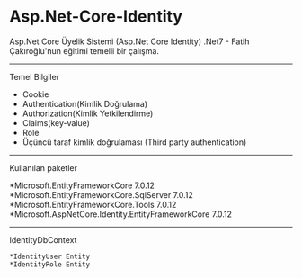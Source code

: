 # Asp.Net-Core-Identity
Asp.Net Core Üyelik Sistemi (Asp.Net Core Identity) .Net7 - Fatih Çakıroğlu'nun eğitimi temelli bir çalışma.

---

Temel Bilgiler

* Cookie
* Authentication(Kimlik Doğrulama)
* Authorization(Kimlik Yetkilendirme)
* Claims(key-value)
* Role
* Üçüncü taraf kimlik doğrulaması (Third party authentication)

---

Kullanılan paketler

*Microsoft.EntityFrameworkCore 7.0.12
*Microsoft.EntityFrameworkCore.SqlServer 7.0.12
*Microsoft.EntityFrameworkCore.Tools 7.0.12
*Microsoft.AspNetCore.Identity.EntityFrameworkCore 7.0.12

---

IdentityDbContext

    *IdentityUser Entity
    *IdentityRole Entity

